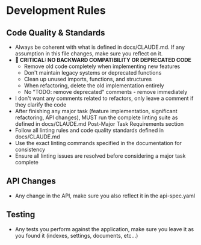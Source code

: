 # Development Rules

## Code Quality & Standards

- Always be coherent with what is defined in docs/CLAUDE.md. If any assumption in this file changes, make sure you
  reflect on it.
- **🚫 CRITICAL: NO BACKWARD COMPATIBILITY OR DEPRECATED CODE**
    - Remove old code completely when implementing new features
    - Don't maintain legacy systems or deprecated functions
    - Clean up unused imports, functions, and structures
    - When refactoring, delete the old implementation entirely
    - No "TODO: remove deprecated" comments - remove immediately
- I don't want any comments related to refactors, only leave a comment if they clarify the code
- After finishing any major task (feature implementation, significant refactoring, API changes), MUST run the complete
  linting suite as defined in docs/CLAUDE.md Post-Major Task Requirements section
- Follow all linting rules and code quality standards defined in docs/CLAUDE.md
- Use the exact linting commands specified in the documentation for consistency
- Ensure all linting issues are resolved before considering a major task complete

## API Changes

- Any change in the API, make sure you also reflect it in the api-spec.yaml

## Testing

- Any tests you perform against the application, make sure you leave it as you found it (indexes, settings, documents,
  etc...)
